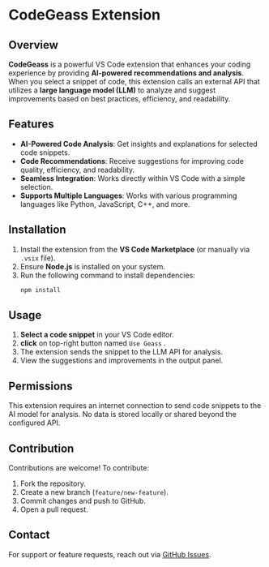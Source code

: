 # CodeGeass Extension

## Overview
**CodeGeass** is a powerful VS Code extension that enhances your coding experience by providing **AI-powered recommendations and analysis**. When you select a snippet of code, this extension calls an external API that utilizes a **large language model (LLM)** to analyze and suggest improvements based on best practices, efficiency, and readability.

## Features
- **AI-Powered Code Analysis**: Get insights and explanations for selected code snippets.
- **Code Recommendations**: Receive suggestions for improving code quality, efficiency, and readability.
- **Seamless Integration**: Works directly within VS Code with a simple selection.
- **Supports Multiple Languages**: Works with various programming languages like Python, JavaScript, C++, and more.

## Installation
1. Install the extension from the **VS Code Marketplace** (or manually via `.vsix` file).
2. Ensure **Node.js** is installed on your system.
3. Run the following command to install dependencies:
   ```sh
   npm install
   ```

## Usage
1. **Select a code snippet** in your VS Code editor.
2. **click** on top-right button named `Use Geass` .
3. The extension sends the snippet to the LLM API for analysis.
4. View the suggestions and improvements in the output panel.


## Permissions
This extension requires an internet connection to send code snippets to the AI model for analysis. No data is stored locally or shared beyond the configured API.

## Contribution
Contributions are welcome! To contribute:
1. Fork the repository.
2. Create a new branch (`feature/new-feature`).
3. Commit changes and push to GitHub.
4. Open a pull request.

## Contact
For support or feature requests, reach out via [GitHub Issues](https://github.com/utsav1072/CodeGeass/issues).

